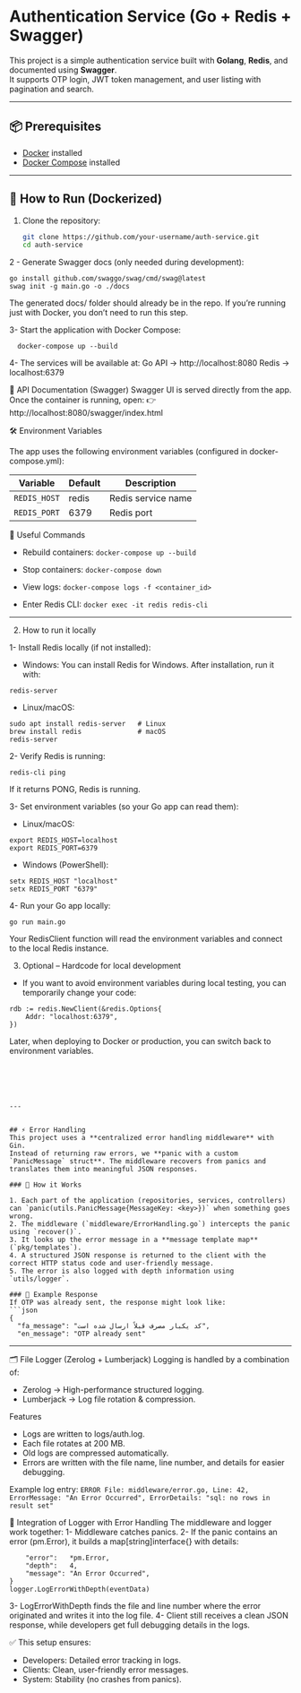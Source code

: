 # Authentication Service (Go + Redis + Swagger)

This project is a simple authentication service built with **Golang**, **Redis**, and documented using **Swagger**.  
It supports OTP login, JWT token management, and user listing with pagination and search.  

---

## 📦 Prerequisites
- [Docker](https://docs.docker.com/get-docker/) installed  
- [Docker Compose](https://docs.docker.com/compose/) installed  

---

## 🚀 How to Run (Dockerized)

1. Clone the repository:
   ```bash
   git clone https://github.com/your-username/auth-service.git
   cd auth-service


2 - Generate Swagger docs (only needed during development):

    go install github.com/swaggo/swag/cmd/swag@latest
    swag init -g main.go -o ./docs


The generated docs/ folder should already be in the repo.
If you’re running just with Docker, you don’t need to run this step.


3- Start the application with Docker Compose:
```
  docker-compose up --build
```

4- The services will be available at:
Go API → http://localhost:8080
Redis → localhost:6379


📖 API Documentation (Swagger)
Swagger UI is served directly from the app.
Once the container is running, open:
👉 http://localhost:8080/swagger/index.html


🛠 Environment Variables

The app uses the following environment variables (configured in docker-compose.yml):

| Variable     | Default | Description        |
| ------------ | ------- | ------------------ |
| `REDIS_HOST` | redis   | Redis service name |
| `REDIS_PORT` | 6379    | Redis port         |


🧹 Useful Commands

- Rebuild containers:
``` docker-compose up --build ```

- Stop containers:
```docker-compose down```

- View logs:
```docker-compose logs -f <container_id>```

- Enter Redis CLI:
```docker exec -it redis redis-cli```


---

2. How to run it locally

1- Install Redis locally (if not installed):

- Windows:
You can install Redis for Windows. After installation, run it with:
```
redis-server
```
- Linux/macOS:
```
sudo apt install redis-server   # Linux
brew install redis              # macOS
redis-server
```
2- Verify Redis is running:
```
redis-cli ping
```
If it returns PONG, Redis is running.

3- Set environment variables (so your Go app can read them):
- Linux/macOS:
```
export REDIS_HOST=localhost
export REDIS_PORT=6379
```
- Windows (PowerShell):
```
setx REDIS_HOST "localhost"
setx REDIS_PORT "6379"
```
4- Run your Go app locally:
```
go run main.go
```
Your RedisClient function will read the environment variables and connect to the local Redis instance.


3. Optional – Hardcode for local development
- If you want to avoid environment variables during local testing, you can temporarily change your code:
```
rdb := redis.NewClient(&redis.Options{
    Addr: "localhost:6379",
})

```

Later, when deploying to Docker or production, you can switch back to environment variables.
``` 





---


## ⚡ Error Handling
This project uses a **centralized error handling middleware** with Gin.  
Instead of returning raw errors, we **panic with a custom `PanicMessage` struct**. The middleware recovers from panics and translates them into meaningful JSON responses.

### 🔹 How it Works

1. Each part of the application (repositories, services, controllers) can `panic(utils.PanicMessage{MessageKey: <key>})` when something goes wrong.
2. The middleware (`middleware/ErrorHandling.go`) intercepts the panic using `recover()`.
3. It looks up the error message in a **message template map** (`pkg/templates`).
4. A structured JSON response is returned to the client with the correct HTTP status code and user-friendly message.
5. The error is also logged with depth information using `utils/logger`.

### 🔹 Example Response
If OTP was already sent, the response might look like:
```json
{
  "fa_message": "کد یکبار مصرف قبلاً ارسال شده است",
  "en_message": "OTP already sent"
```

---

🗂 File Logger (Zerolog + Lumberjack)
Logging is handled by a combination of:
 - Zerolog → High-performance structured logging.
 - Lumberjack → Log file rotation & compression.

Features
- Logs are written to logs/auth.log.
- Each file rotates at 200 MB.
- Old logs are compressed automatically.
- Errors are written with the file name, line number, and details for easier debugging.


Example log entry:
``` ERROR File: middleware/error.go, Line: 42, ErrorMessage: "An Error Occurred", ErrorDetails: "sql: no rows in result set" ```


🔗 Integration of Logger with Error Handling
The middleware and logger work together:
1- Middleware catches panics.
2- If the panic contains an error (pm.Error), it builds a map[string]interface{} with details:
``` eventData := map[string]interface{}{
    "error":   *pm.Error,
    "depth":   4,
    "message": "An Error Occurred",
}
logger.LogErrorWithDepth(eventData)
```
3- LogErrorWithDepth finds the file and line number where the error originated and writes it into the log file.
4- Client still receives a clean JSON response, while developers get full debugging details in the logs.

✅ This setup ensures:
- Developers: Detailed error tracking in logs.
- Clients: Clean, user-friendly error messages.
- System: Stability (no crashes from panics).

